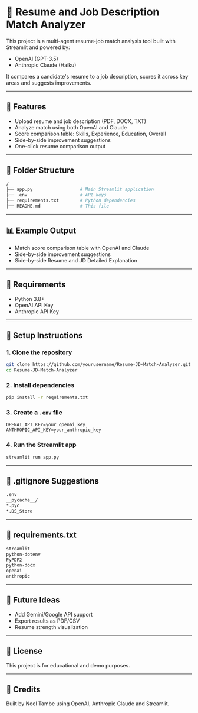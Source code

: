 # 🌟 Resume and Job Description Match Analyzer

This project is a multi-agent resume-job match analysis tool built with Streamlit and powered by:

* OpenAI (GPT-3.5)
* Anthropic Claude (Haiku)

It compares a candidate's resume to a job description, scores it across key areas and suggests improvements.

---

## 🔧 Features

* Upload resume and job description (PDF, DOCX, TXT)
* Analyze match using both OpenAI and Claude
* Score comparison table: Skills, Experience, Education, Overall
* Side-by-side improvement suggestions
* One-click resume comparison output

---

## 📂 Folder Structure

```bash
/
├── app.py                  # Main Streamlit application
├── .env                    # API keys
├── requirements.txt        # Python dependencies
├── README.md               # This file
```

---

## 📊 Example Output

* Match score comparison table with OpenAI and Claude
* Side-by-side improvement suggestions
* Side-by-side Resume and JD Detailed Explanation

---

## 📅 Requirements

* Python 3.8+
* OpenAI API Key
* Anthropic API Key

---

## 🔎 Setup Instructions

### 1. Clone the repository

```bash
git clone https://github.com/yourusername/Resume-JD-Match-Analyzer.git
cd Resume-JD-Match-Analyzer
```

### 2. Install dependencies

```bash
pip install -r requirements.txt
```

### 3. Create a `.env` file

```env
OPENAI_API_KEY=your_openai_key
ANTHROPIC_API_KEY=your_anthropic_key
```

### 4. Run the Streamlit app

```bash
streamlit run app.py
```

---

## 🚫 .gitignore Suggestions

```bash
.env
__pycache__/
*.pyc
*.DS_Store
```

---

## 📑 requirements.txt

```txt
streamlit
python-dotenv
PyPDF2
python-docx
openai
anthropic
```

---

## 🚀 Future Ideas

* Add Gemini/Google API support
* Export results as PDF/CSV
* Resume strength visualization

---

## 💼 License

This project is for educational and demo purposes.

---

## 🙌 Credits

Built by Neel Tambe using OpenAI, Anthropic Claude and Streamlit.
